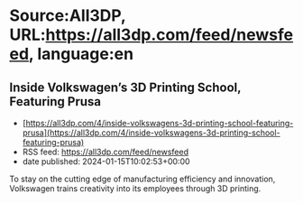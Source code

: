 # Source:All3DP, URL:https://all3dp.com/feed/newsfeed, language:en

## Inside Volkswagen’s 3D Printing School, Featuring Prusa
 - [https://all3dp.com/4/inside-volkswagens-3d-printing-school-featuring-prusa](https://all3dp.com/4/inside-volkswagens-3d-printing-school-featuring-prusa)
 - RSS feed: https://all3dp.com/feed/newsfeed
 - date published: 2024-01-15T10:02:53+00:00

To stay on the cutting edge of manufacturing efficiency and innovation, Volkswagen trains creativity into its employees through 3D printing.

